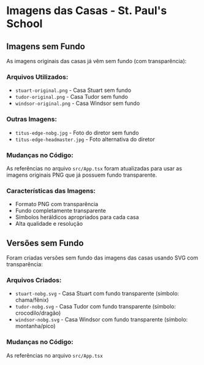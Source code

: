 # Imagens das Casas - St. Paul's School

## Imagens sem Fundo

As imagens originais das casas já vêm sem fundo (com transparência):

### Arquivos Utilizados:
- `stuart-original.png` - Casa Stuart sem fundo
- `tudor-original.png` - Casa Tudor sem fundo  
- `windsor-original.png` - Casa Windsor sem fundo

### Outras Imagens:
- `titus-edge-nobg.jpg` - Foto do diretor sem fundo
- `titus-edge-headmaster.jpg` - Foto alternativa do diretor

### Mudanças no Código:
As referências no arquivo `src/App.tsx` foram atualizadas para usar as imagens originais PNG que já possuem fundo transparente.

### Características das Imagens:
- Formato PNG com transparência
- Fundo completamente transparente
- Símbolos heráldicos apropriados para cada casa
- Alta qualidade e resolução

## Versões sem Fundo

Foram criadas versões sem fundo das imagens das casas usando SVG com transparência:

### Arquivos Criados:
- `stuart-nobg.svg` - Casa Stuart com fundo transparente (símbolo: chama/fênix)
- `tudor-nobg.svg` - Casa Tudor com fundo transparente (símbolo: crocodilo/dragão)
- `windsor-nobg.svg` - Casa Windsor com fundo transparente (símbolo: montanha/pico)

### Mudanças no Código:
As referências no arquivo `src/App.tsx`